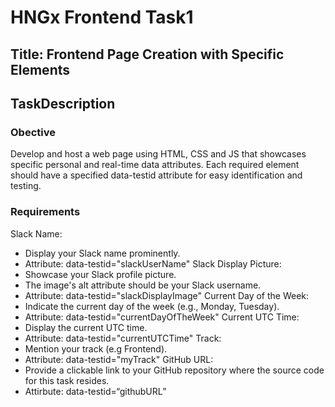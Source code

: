 # HNGx Frontend Task1
## Title:  Frontend Page Creation with Specific Elements

## TaskDescription
### Obective
Develop and host a web page using HTML, CSS and JS that showcases specific personal and real-time data attributes. Each required element should have a specified data-testid attribute for easy identification and testing.
### Requirements
Slack Name:
- Display your Slack name prominently.
- Attribute: data-testid="slackUserName"
Slack Display Picture:
- Showcase your Slack profile picture.
- The image's alt attribute should be your Slack username.
- Attribute: data-testid="slackDisplayImage"
Current Day of the Week:
- Indicate the current day of the week (e.g., Monday, Tuesday).
- Attribute: data-testid="currentDayOfTheWeek"
Current UTC Time:
- Display the current UTC time.
- Attribute: data-testid="currentUTCTime"
Track:
- Mention your track (e.g Frontend).
- Attribute: data-testid="myTrack"
GitHub URL:
- Provide a clickable link to your GitHub repository where the source code for this task resides.
- Attirbute: data-testid=“githubURL”

